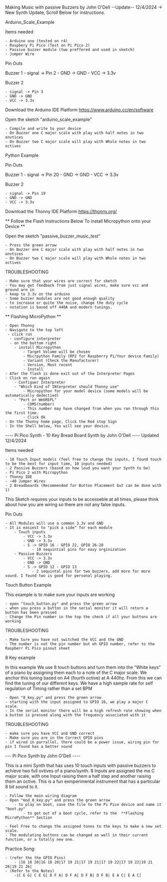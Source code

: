 Making Music with passive Buzzers by John O'Dell
--Update-- 12/4/2024 -> New Synth Update, Scroll Below for instructions. 

Arduino_Scale_Example

Items needed

    - Arduino uno (tested on r4)
    - Raspbery Pi Pico (Test on Pi Pico 2)
    - Passive buzzer module (two preffered and used in sketch)
    - Jumper Wire

Pin Outs

Buzzer 1
    - signal -> Pin 2
    - GND -> GND
    - VCC -> 3.3v

Buzzer 2

    - signal -> Pin 3
    - GND -> GND
    - VCC -> 3.3v

Download the Arduino IDE Platform https://www.arduino.cc/en/software

Open the sketch "arduino_scale_example"

    - Compile and write to your device
    - On Buzzer one C major scale with play with half notes in two onvtices
    - On Buzzer two C major scale will play with Whole notes in two octives

Python Example

Pin Outs

Buzzer 1
    - signal -> Pin 20
    - GND -> GND
    - VCC -> 3.3v

Buzzer 2

    - signal -> Pin 19
    - GND -> GND
    - VCC -> 3.3v

Download the Thonny IDE Platform https://thonny.org/
    
** Follow the Flash Instructions Below To install Micropython onto your Device **

Open the sketch "passive_buzzer_music_test"

    - Press the green arrow
    - On Buzzer one C major scale with play with half notes in two onvtices
    - On Buzzer two C major scale will play with Whole notes in two octives

TROUBLESHOOTING

    - Make sure that your wires are correct for sketch
    - You may get feedback from just signal wires, make sure vcc and ground are in
    - keep to 3.3v on the arduino
    - Some buzzer modules are not good enough quality
    - to increase or quite the noise, change the duty cycle
    - notation is based off 440A and modern tunings. 

** Flashing MicroPython **

    - Open Thonny
    - Navigate to the top left
     - click run
      - configure interpreter 
      - on the bottom right
        - install Micropython
            - Target Volume will be chosen
            - Micrpython Family (RP2 for Raspberry Pi/Your device Family)
            - Variant (Check the Manufacturer)
            - Version, Most recent
            - Install
    - Afer the flash is done exit out of the Interpreter Pages
    - Click on run again
        - Configuer Interpreter
        - "Which Kind of INterpreter should Thonny use"
            - Micropython for your model device (some models will be automatically dedectied)
        - "Port or WebREPL"
            - COMS(number)
            - This number may have changed from when you ran through this the first time.
            - Click Ok
    - On the Thonny home page, Click the Red stop Sign
    - In the Shell below, You will see your device.


---- Pi Pico Synth - 10 Key Bread Board Synth by John O'Dell ----
Updated 12/4/2024

Items needed

    - 10 Touch Input models (feel free to change the inputs, I found touch to be the best for input time, 10 inputs needed)
    - 2 Passive Buzzers (based on how loud you want your Synth to be)
    - Pi Pico 2 with Micropython
    - Thonny IDE
    - ~40 Jumper Wires
    - 2 Breadboards (Recommended for Button Placement but can be done with 1)

This Sketch requires your inputs to be accesseble at all times, please think about how you are wiring so there are not any false inputs.

Pin Outs 

    - All Modules will use a common 3.3v and GND
    - It is easiest to "pick a side" for each module
        - Touch inputs
            - VCC -> 3.3v
            - GND -> 3.3v
            - S -> GPIO 16 - GPIO 22, GPIO 26-28 
                - 10 sequintial pins for easy orginization
        - Passive Buzzers
            - VCC -> 3.3v
            - GND -> GND
            - S -> GPIO 12 - GPIO 13
                - 2 sequintal pins for two buzzers, add more for more sound. I found two is good for personal playing.

    

Touch Button Example

This example is to make sure your inputs are working

    - open "touch_button.py" and press the green arrow
    - when you press a button in the serial monitor it will return a button has been pressed
    - Change the Pin number in the top the check if all your buttons are working

TROUBLESHOOTING

    - Make Sure you have not switched the VCC and the GND
    - The number is not the pin number but eh GPIO number, refer to the Raspberr Pi Pico pinout sheet

8 Key example

In this example We use 8 touch buttons and turn them into the "White keys" of a piano by assigning them each to a note of the C major scale.
We anchor this tuning based on A4 (fourth octive) at A 440hz. From this we can find the tuning of our different keys. We have a high sample rate for self regulation of Timing rather than a set BPM

    - Open "8_key.py" and press the green arrow
    - starting with the input assigned to GPIO 16, we play a major C scale.
    - In the serial monitor there will be a high refresh rate showing when a button is pressed along with the frequency associated with it

TROUBLESHOOTING

    - make sure you have VCC and GND correct
    - Make sure you are in the Correct GPIO pins
    - if wired in parrallel, there could be a power issue, wiring pin for pin I found has a better sound

--- Pi Pico Synth by John O'Dell ----

This is a mini Synth that has uses 10 touch inputs with passive buzzers to achieve two full ovtives of a piano/synth. 
8 Inputs are assigned the me C major scale, with one Input raising them a half step and another raising them an octive.
This is a fun exmperimental instrument that has a particular 8 bit sound to it.

    - Follow the main wiring diagram 
    - Open "mod_8_key.py" and press the green arrow
        - to play on boot, save the file to the Pi Pico device and name it "boot.py"
            - to get out of a boot cycle, refer to the  **Flashing MicroPython** Section
    
    - Feel Free to change the assigned tones to the keys to make a new set scale.
    - The modulating buttons can be changed as well in their current function, or a totally new one.
    
Practice Song:

    - (refer the the GPIO Pins)
        - |16 18 20|16 18 20|17 19 21|17 19 21|17 19 22|17 19 22|19 21 26|19 21 26|
    - (Refer to the Notes)
        -|C E G| C E G| D F A| D F A| D F B| D F B| E A C| E A C|
